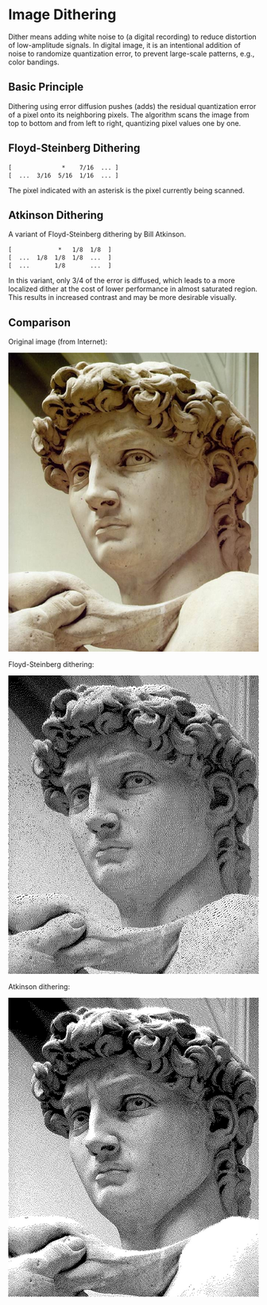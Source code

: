 # Image Dithering

Dither means adding white noise to (a digital recording) to reduce distortion 
of low-amplitude signals.  In digital image, it is an intentional addition of 
noise to randomize quantization error, to prevent large-scale patterns, e.g., 
color bandings.

## Basic Principle

Dithering using error diffusion pushes (adds) the residual quantization error 
of a pixel onto its neighboring pixels.  The algorithm scans the image from top 
to bottom and from left to right, quantizing pixel values one by one.

## Floyd-Steinberg Dithering
```
[              *    7/16  ... ]
[  ...  3/16  5/16  1/16  ... ]
```
The pixel indicated with an asterisk is the pixel currently being scanned.

## Atkinson Dithering 
A variant of Floyd-Steinberg dithering by Bill Atkinson.
```
[             *   1/8  1/8  ]
[  ...  1/8  1/8  1/8  ...  ]
[  ...       1/8       ...  ]
```
In this variant, only 3/4 of the error is diffused, which leads to a more localized
dither at the cost of lower performance in almost saturated region.
This results in increased contrast and may be more desirable visually.

## Comparison 
Original image (from Internet):

![](david.jpg)

Floyd-Steinberg dithering:

![](floyd-steinberg.jpg)

Atkinson dithering:

![](atkinson.jpg)
